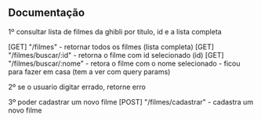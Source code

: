 ## Documentação

1º consultar lista de filmes da ghibli por titulo, id e a lista completa

[GET] "/filmes" - retornar todos os filmes (lista completa)
[GET] "/filmes/buscar/:id" - retorna o filme com id selecionado (id)
[GET] "/filmes/buscar/:nome" - retora o filme com o nome selecionado - ficou para fazer em casa (tem a ver com query params)

2º se o usuario digitar errado, retorne erro

3º poder cadastrar um novo filme
[POST] "/filmes/cadastrar" - cadastra um novo filme

